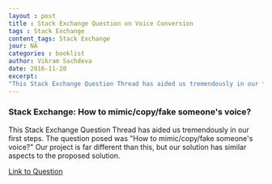 ```yaml
---
layout : post
title : Stack Exchange Question on Voice Conversion 
tags : Stack Exchange 
content_tags: Stack Exchange 
jour: NA
categories : booklist 
author: Vikram Sachdeva
date: 2016-11-20
excerpt: 
"This Stack Exchange Question Thread has aided us tremendously in our first steps. The question posed was 'How to mimic/copy/fake someone's voice?' Our project is far different than this, but our solution has similar aspects to the proposed solution. "
---
```


<h3>Stack Exchange: How to mimic/copy/fake someone's voice?</h3>

This Stack Exchange Question Thread has aided us tremendously in our first steps. The question posed was "How to mimic/copy/fake someone's voice?" Our project is far different than this, but our solution has similar aspects to the proposed solution.


[Link to Question](http://dsp.stackexchange.com/questions/7833/how-to-mimic-copy-fake-someones-voice)



